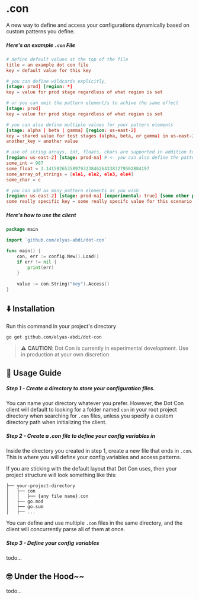 # .con

A new way to define and access your configurations dynamically based on custom patterns you define.

##### Here's an example `.con` File
```toml
# define default values at the top of the file
title = an example dot con file
key = default value for this key

# you can define wildcards explicitly, 
[stage: prod] [region: *]
key = value for prod stage regardless of what region is set

# or you can omit the pattern element/s to achive the same effect
[stage: prod]
key = value for prod stage regardless of what region is set

# you can also define multiple values for your pattern elements
[stage: alpha | beta | gamma] [region: us-east-2]
key = shared value for test stages (alpha, beta, or gamma) in us-east-2
another_key = another value

# use of string arrays, int, floats, chars are supported in addition to string types 
[region: us-east-2] [stage: prod-na] # <- you can also define the pattern in any order
some_int = 987
some_float = 3.141592653589793238462643383279502884197
some_array_of_strings = [ele1, ele2, ele3, ele4]
some_char = c

# you can add as many pattern elements as you wish
[region: us-east-2] [stage: prod-na] [experimental: true] [some other pattern element: pattern element one] [another pattern element: pattern element two]
some really specific key = some really specifc value for this scenario
```
##### Here's how to use the client
```go
package main

import `github.com/elyas-abdi/dot-con`

func main() {
    con, err := config.New().Load()
    if err != nil {
        print(err)
    }
	
    value := con.String("key").Access()
}
```


## ⬇️ Installation 

Run this command in your project's directory

```shell
go get github.com/elyas-abdi/dot-con
```
> ⚠️ **CAUTION**: Dot Con is currently in experimental development. Use in production at your own discretion 

## 🦮️ Usage Guide

##### Step 1 - Create a directory to store your configuration files.
You can name your directory whatever you prefer. However, the Dot Con client will default to looking for a folder named `con` in your root project directory when searching for `.con` files, unless you specify a custom directory path when initializing the client.

##### Step 2 - Create a .con file to define your config variables in
Inside the directory you created in step 1, create a new file that ends in `.con`. This is where you will define your config variables and access patterns.

If you are sticking with the default layout that Dot Con uses, then your project structure will look something like this:
```text
├── your-project-directory
│   ├── con
│   │   ├── {any file name}.con
│   ├── go.mod
│   ├── go.sum
│   ├── ...
```
You can define and use multiple `.con` files in the same directory, and the client will concurrently parse all of them at once.

##### Step 3 - Define your config variables
todo... 
## 🤓 Under the Hood~~
todo... 